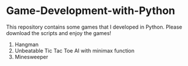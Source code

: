 # Game-Development-with-Python
This repository contains some games that I developed in Python. Please download the scripts and enjoy the games!

1. Hangman
2. Unbeatable Tic Tac Toe AI with minimax function
3. Minesweeper
